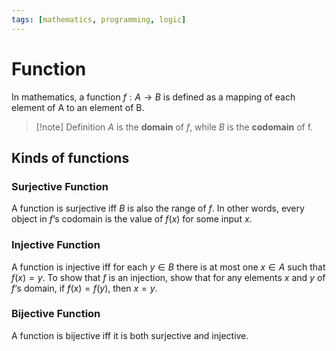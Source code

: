 ```yaml
---
tags: [mathematics, programming, logic]
---
```


# Function

In mathematics, a function $f:A\to B$ is defined as a mapping of each element of A to an element of B.

>[!note] Definition
>$A$ is the **domain** of $f$, while $B$ is the **codomain** of f.

## Kinds of functions

### Surjective Function

A function is surjective iff $B$ is also the range of $f$. In other words, every object in $f$‘s codomain is the value of $f(x)$ for some input $x$.

### Injective Function

A function is injective iff for each $y\in B$ there is at most one $x\in A$ such that $f(x)=y$. To show that $f$ is an injection, show that for any elements $x$ and $y$ of $f$‘s domain, if $f(x)=f(y)$, then $x=y$.

### Bijective Function

A function is bijective iff it is both surjective and injective.